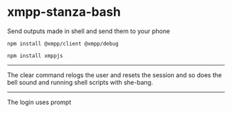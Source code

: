 # xmpp-stanza-bash
Send outputs made in shell and send them to your phone 


`npm install @xmpp/client @xmpp/debug`

`npm install xmppjs`

---

The clear command relogs the user and resets the session and so does the bell sound and running shell scripts with she-bang.

---

The login uses prompt
